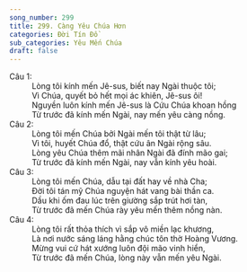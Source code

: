 ```yaml
---
song_number: 299
title: 299. Càng Yêu Chúa Hơn
categories: Đời Tín Đồ
sub_categories: Yêu Mến Chúa
draft: false
---
```

<dl><dt>Câu 1:</dt><dd data-verse="1">Lòng tôi kính mến Jê-sus, biết nay Ngài thuộc tôi; <br/>Vì Chúa, quyết bỏ hết mọi ác khiên, Jê-sus ôi! <br/>Nguyền luôn kính mến Jê-sus là Cứu Chúa khoan hồng <br/>Từ trước đã kính mến Ngài, nay mến yêu càng nồng. </dd><dt>Câu 2:</dt><dd data-verse="2">Lòng tôi mến Chúa bởi Ngài mến tôi thật từ lâu; <br/>Vì tôi, huyết Chúa đổ, thật cứu ân Ngài rộng sâu. <br/>Lòng yêu Chúa thêm mãi nhân Ngài đã đính mão gai; <br/>Từ trước đã kính mến Ngài, nay vẫn kính yêu hoài. </dd><dt>Câu 3:</dt><dd data-verse="3">Lòng tôi mến Chúa, dẫu tại đất hay về nhà Cha; <br/>Đời tôi tán mỹ Chúa nguyện hát vang bài thần ca. <br/>Dầu khi ốm đau lúc trên giường sắp trút hơi tàn, <br/>Từ trước đã mến Chúa rày yêu mến thêm nồng nàn. </dd><dt>Câu 4:</dt><dd data-verse="4">Lòng tôi rất thỏa thích vì sắp vô miền lạc khương, <br/>Là nơi nước sáng láng hằng chúc tôn thờ Hoàng Vương. <br/>Mừng vui cứ hát xướng luôn đội mão vinh hiển, <br/>Từ trước đã mến Chúa, lòng này vẫn mến yêu Ngài. </dd></dl>